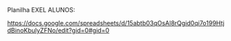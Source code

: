 Planilha EXEL ALUNOS:

https://docs.google.com/spreadsheets/d/15abtb03qOsAl8rQgid0qi7o199HtjdBinoKbulyZFNo/edit?gid=0#gid=0